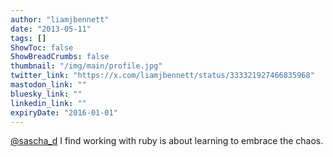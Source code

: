 ```yaml
---
author: "liamjbennett"
date: "2013-05-11"
tags: []
ShowToc: false
ShowBreadCrumbs: false
thumbnail: "/img/main/profile.jpg"
twitter_link: "https://x.com/liamjbennett/status/333321927466835968"
mastodon_link: ""
bluesky_link: ""
linkedin_link: ""
expiryDate: "2016-01-01"
---
```


[@sascha_d](https://x.com/sascha_d) I find working with ruby is about learning to embrace the chaos.

